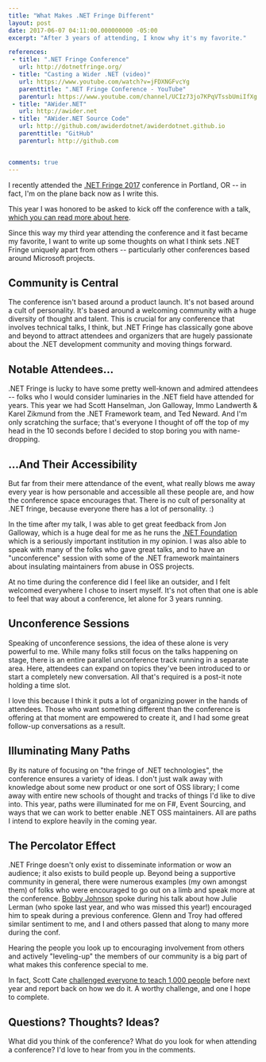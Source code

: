 ```yaml
---
title: "What Makes .NET Fringe Different"
layout: post
date: 2017-06-07 04:11:00.000000000 -05:00
excerpt: "After 3 years of attending, I know why it's my favorite."

references:
 - title: ".NET Fringe Conference"
   url: http://dotnetfringe.org/
 - title: "Casting a Wider .NET (video)"
   url: https://www.youtube.com/watch?v=jFDXNGFvcYg
   parenttitle: ".NET Fringe Conference - YouTube"
   parenturl: https://www.youtube.com/channel/UCIz73jo7KPqVTssbUmiIfXg
 - title: "AWider.NET"
   url: http://awider.net
 - title: "AWider.NET Source Code"
   url: http://github.com/awiderdotnet/awiderdotnet.github.io
   parenttitle: "GitHub"
   parenturl: http://github.com


comments: true
---
```

I recently attended the [.NET Fringe 2017](http://dotnetfringe.org) conference in Portland, OR -- in fact, I'm on the plane back now as I write this. 

This year I was honored to be asked to kick off the conference with a talk, [which you can read more about here](https://seankilleen.com/2017/06/casting-a-wider-net-at-dotnet-fringe/).

Since this way my third year attending the conference and it fast became my favorite, I want to write up some thoughts on what I think sets .NET Fringe uniquely apart from others -- particularly other conferences based around Microsoft projects.

## Community is Central
The conference isn't based around a product launch. It's not based around a cult of personality. It's based around a welcoming community with a huge diversity of thought and talent. This is crucial for any conference that involves technical talks, I think, but .NET Fringe has classically gone above and beyond to attract attendees and organizers that are hugely passionate about the .NET development community and moving things forward.

## Notable Attendees...
.NET Fringe is lucky to have some pretty well-known and admired attendees -- folks who I would consider luminaries in the .NET field have attended for years. This year we had Scott Hanselman, Jon Galloway, Immo Landwerth &amp; Karel Zikmund from the .NET Framework team, and Ted Neward. And I'm only scratching the surface; that's everyone I thought of off the top of my head in the 10 seconds before I decided to stop boring you with name-dropping.

## ...And Their Accessibility
But far from their mere attendance of the event, what really blows me away every year is how personable and accessible all these people are, and how the conference space encourages that. There is no cult of personality at .NET fringe, because everyone there has a lot of personality. :) 

In the time after my talk, I was able to get great feedback from Jon Galloway, which is a huge deal for me as he runs the [.NET Foundation](http://dotnetfoundation.org) which is a seriously important institution in my opinion. I was also able to speak with many of the folks who gave great talks, and to have an "unconference" session with some of the .NET framework maintainers about insulating maintainers from abuse in OSS projects. 

At no time during the conference did I feel like an outsider, and I felt welcomed everywhere I chose to insert myself. It's not often that one is able to feel that way about a conference, let alone for 3 years running.

## Unconference Sessions
Speaking of unconference sessions, the idea of these alone is very powerful to me. While many folks still focus on the talks happening on stage, there is an entire parallel unconference track running in a separate area. Here, attendees can expand on topics they've been introduced to or start a completely new conversation. All that's required is a post-it note holding a time slot.

I love this because I think it puts a lot of organizing power in the hands of attendees. Those who want something different than the conference is offering at that moment are empowered to create it, and I had some great follow-up conversations as a result.

## Illuminating Many Paths
By its nature of focusing on "the fringe of .NET technologies", the conference ensures a variety of ideas. I don't just walk away with knowledge about some new product or one sort of OSS library; I come away with entire new schools of thought and tracks of things I'd like to dive into. This year, paths were illuminated for me on F#, Event Sourcing, and ways that we can work to better enable .NET OSS maintainers. All are paths I intend to explore heavily in the coming year.

## The Percolator Effect
.NET Fringe doesn't only exist to disseminate information or wow an audience; it also exists to build people up. Beyond being a supportive community in general, there were numerous examples (my own amongst them) of folks who were encouraged to go out on a limb and speak more at the conference. [Bobby Johnson](http://twitter.com/notmyself) spoke during his talk about how Julie Lerman (who spoke last year, and who was missed this year!) encouraged him to speak during a previous conference. Glenn and Troy had offered similar sentiment to me, and I and others passed that along to many more during the conf. 

Hearing the people you look up to encouraging involvement from others and actively "leveling-up" the members of our community is a big part of what makes this conference special to me.

In fact, Scott Cate [challenged everyone to teach 1,000 people](https://twitter.com/scottcate/status/872205824931672066) before next year and report back on how we do it. A worthy challenge, and one I hope to complete.

## Questions? Thoughts? Ideas?
What did you think of the conference? What do you look for when attending a conference? I'd love to hear from you in the comments.